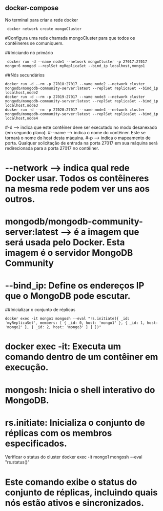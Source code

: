 ## docker-compose
No terminal para criar a rede docker 

   	 docker network create mongoCluster

#Configura uma rede chamada mongoCluster para que todos os contêineres se comuniquem.

##Iniciando nó primário

   	 docker run -d --name node1 --network mongoCluster -p 27017:27017 mongo:6 mongod --replSet myReplicaSet --bind_ip localhost,mongo1

##Nós secundários

	docker run -d --rm -p 27018:27017 --name node2 --network cluster mongodb/mongodb-community-server:latest --replSet replicaSet --bind_ip localhost,node2
	docker run -d --rm -p 27019:27017 --name node3 --network cluster mongodb/mongodb-community-server:latest --replSet replicaSet --bind_ip localhost,node3
	docker run -d --rm -p 27020:27017 --name node4 --network cluster mongodb/mongodb-community-server:latest --replSet replicaSet --bind_ip localhost,node4

#-d --> indica que este contêiner deve ser executado no modo desanexado (em segundo plano).
#--name --> indica o nome do contêiner. Este se tornará o nome do host desta máquina.
#-p --> indica o mapeamento de porta. Qualquer solicitação de entrada na porta 27017 em sua máquina será redirecionada para a porta 27017 no contêiner.
# --network --> indica qual rede Docker usar. Todos os contêineres na mesma rede podem ver uns aos outros.
# mongodb/mongodb-community-server:latest --> é a imagem que será usada pelo Docker. Esta imagem é o servidor MongoDB Community 
# --bind_ip: Define os endereços IP que o MongoDB pode escutar.

##Inicializar o conjunto de réplicas

	docker exec -it mongo1 mongosh --eval "rs.initiate({ _id: 'myReplicaSet', members: [ { _id: 0, host: 'mongo1' }, { _id: 1, host: 'mongo2' }, { _id: 2, host: 'mongo3' } ] })"

# docker exec -it: Executa um comando dentro de um contêiner em execução.
# mongosh: Inicia o shell interativo do MongoDB.
# rs.initiate: Inicializa o conjunto de réplicas com os membros especificados.

Verificar o status do cluster
 	docker exec -it mongo1 mongosh --eval "rs.status()"
# Este comando exibe o status do conjunto de réplicas, incluindo quais nós estão ativos e sincronizados.
